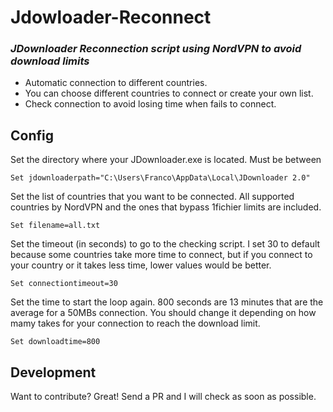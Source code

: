 # Jdowloader-Reconnect
### _JDownloader Reconnection script using NordVPN to avoid download limits_

- Automatic connection to different countries.
- You can choose different countries to connect or create your own list.
- Check connection to avoid losing time when fails to connect.

## Config

Set the directory where your JDownloader.exe is located. Must be between 

```
Set jdownloaderpath="C:\Users\Franco\AppData\Local\JDownloader 2.0"
```

Set the list of countries that you want to be connected.
All supported countries by NordVPN and the ones that bypass 1fichier limits are included.
```
Set filename=all.txt
```

Set the timeout (in seconds) to go to the checking script. I set 30 to default because some countries take more time to connect, but if you connect to your country or it takes less time, lower values would be better. 
```
Set connectiontimeout=30
```

Set the time to start the loop again. 800 seconds are 13 minutes that are the average for a 50MBs connection. You should change it depending on how mamy takes for your connection to reach the download limit.
```
Set downloadtime=800
```

## Development

Want to contribute? Great!
Send a PR and I will check as soon as possible.
